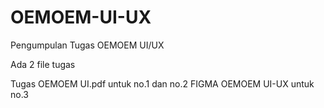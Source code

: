 # OEMOEM-UI-UX
Pengumpulan Tugas OEMOEM UI/UX

Ada 2 file tugas

Tugas OEMOEM UI.pdf untuk no.1 dan no.2
FIGMA OEMOEM UI-UX untuk no.3
